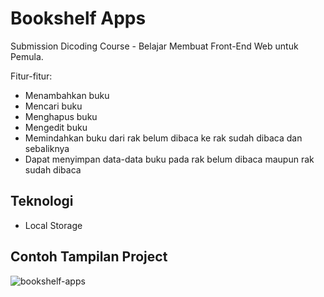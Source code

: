 # Bookshelf Apps
Submission Dicoding Course - Belajar Membuat Front-End Web untuk Pemula.  

Fitur-fitur:
- Menambahkan buku
- Mencari buku
- Menghapus buku
- Mengedit buku
- Memindahkan buku dari rak belum dibaca ke rak sudah dibaca dan sebaliknya
- Dapat menyimpan data-data buku pada rak belum dibaca maupun rak sudah dibaca

## Teknologi
- Local Storage

## Contoh Tampilan Project
![bookshelf-apps](https://user-images.githubusercontent.com/94782135/142796053-fc8265cc-5c9e-465d-8530-d5955b2e721e.png)
